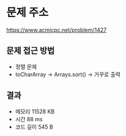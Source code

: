 # 문제 주소
https://www.acmicpc.net/problem/1427

## 문제 접근 방법
* 정렬 문제
* toCharArray -> Arrays.sort() -> 거꾸로 출력

## 결과
- 메모리 11528 KB
- 시간 88 ms
- 코드 길이 545 B
